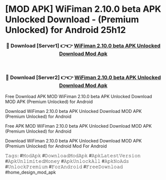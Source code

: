 # [MOD APK] WiFiman 2.10.0 beta APK Unlocked Download - (Premium Unlocked) for Android 25h12



<div align="center">
<h3>🔴 Download [Server1] 👉👉 <a href="https://momento.my/?title=WiFiman_2.10.0_beta_APK_Unlocked_Download">WiFiman 2.10.0 beta APK Unlocked Download Mod Apk</a></h3><br>

<h3>🔴 Download [Server2] 👉👉 <a href="https://momento.my/?title=WiFiman_2.10.0_beta_APK_Unlocked_Download">WiFiman 2.10.0 beta APK Unlocked Download Mod Apk</a></h3>
</div>



Free Download APK MOD WiFiman 2.10.0 beta APK Unlocked Download MOD APK (Premium Unlocked) for Android

Download WiFiman 2.10.0 beta APK Unlocked Download MOD APK (Premium Unlocked) for Android

Free APK MOD WiFiman 2.10.0 beta APK Unlocked Download MOD APK (Premium Unlocked) for Android

Download WiFiman 2.10.0 beta APK Unlocked Download MOD APK (Premium Unlocked) for Android Mod For Android

𝚃𝚊𝚐𝚜: #𝙼𝚘𝚍𝙰𝚙𝚔 #𝙳𝚘𝚠𝚗𝚕𝚘𝚊𝚍𝙼𝚘𝚍𝙰𝚙𝚔 #𝙰𝚙𝚔𝙻𝚊𝚝𝚎𝚜𝚝𝚅𝚎𝚛𝚜𝚒𝚘𝚗 #𝙰𝚙𝚔𝚄𝚗𝚕𝚒𝚖𝚒𝚝𝚎𝚍𝙼𝚘𝚗𝚎𝚢 #𝙰𝚙𝚔𝚄𝚗𝚕𝚘𝚌𝚔𝙰𝚕𝚕 #𝙰𝚙𝚔𝙽𝚘𝙰𝚍𝚜 #𝚄𝚗𝚕𝚘𝚌𝚔𝙿𝚛𝚎𝚖𝚒𝚞𝚖 #𝙵𝚘𝚛𝙰𝚗𝚍𝚛𝚘𝚒𝚍 #𝙵𝚛𝚎𝚎𝙳𝚘𝚠𝚗𝚕𝚘𝚊𝚍 #home_design_mod_apk
